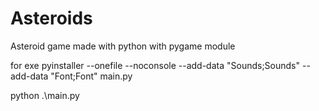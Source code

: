 # Asteroids
Asteroid game made with python with pygame module



for exe
pyinstaller --onefile --noconsole --add-data "Sounds;Sounds" --add-data "Font;Font" main.py


python .\main.py